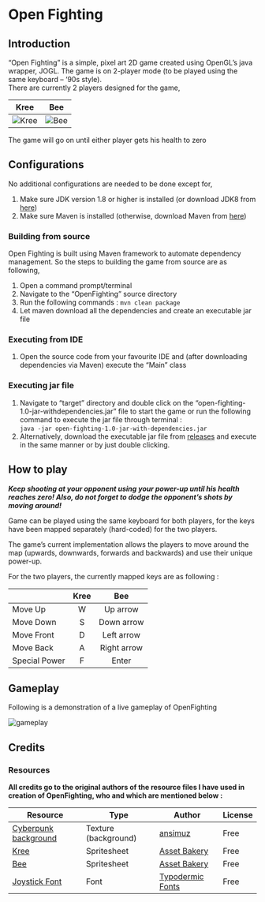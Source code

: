 # Open Fighting

## Introduction
“Open Fighting” is a simple, pixel art 2D game created using OpenGL’s java wrapper, JOGL. The game is on 2-player mode (to be played using the same keyboard – ‘90s style).  
There are currently 2 players designed for the game, 

| Kree | Bee |
|:---:|:----:|
|![Kree](https://i.imgur.com/ZlhHFvd.png) | ![Bee](https://i.imgur.com/0L5O2hd.png) |

The game will go on until either player gets his health to zero

## Configurations

No additional configurations are needed to be done except for, 
1. Make sure JDK version 1.8 or higher is installed (or download JDK8 from [here](https://www.oracle.com/technetwork/java/javase/downloads/jdk8-downloads-2133151.html)) 
2. Make sure Maven is installed (otherwise, download Maven from [here](https://maven.apache.org/download.cgi)) 

### Building from source

Open Fighting is built using Maven framework to automate dependency management. So the steps to building the game from source are as following,  

1. Open a command prompt/terminal
2. Navigate to the “OpenFighting” source directory
3. Run the following commands :
```mvn clean package```
4. Let maven download all the dependencies and create an executable jar file 

### Executing from IDE 

1. Open the source code from your favourite IDE and (after downloading dependencies via Maven) execute the “Main” class 

### Executing jar file

1. Navigate to “target” directory and double click on the “open-fighting-1.0-jar-withdependencies.jar” file to start the game or run the following command to execute the jar file through terminal :  
```java -jar open-fighting-1.0-jar-with-dependencies.jar ```
2. Alternatively, download the executable jar file from [releases](https://github.com/Oshan96/OpenFighting/releases) and execute in the same manner or by just double clicking. 

## How to play

**_Keep shooting at your opponent using your power-up until his health reaches zero! Also, do not forget to dodge the opponent’s shots by moving around!_**

Game can be played using the same keyboard for both players, for the keys have been mapped separately (hard-coded) for the two players. 

The game’s current implementation allows the players to move around the map (upwards, downwards, forwards and backwards) and use their unique power-up. 
 
For the two players, the currently mapped keys are as following : 

| | Kree | Bee | 
|:---|:---:|:---:|
|Move Up | W | Up arrow|
|Move Down | S | Down arrow|
|Move Front | D | Left arrow|
|Move Back | A | Right arrow|
|Special Power | F | Enter |

## Gameplay

Following is a demonstration of a live gameplay of OpenFighting

![gameplay](https://i.imgur.com/d4Xsu8b.gif)

## Credits

### Resources

**All credits go to the original authors of the resource files I have used in creation of OpenFighting, who and which are mentioned below :**

|Resource|Type|Author|License|
|---|---|---|---|
|[Cyberpunk background](https://ansimuz.itch.io/cyberpunk-street-environment) | Texture (background) | [ansimuz](https://ansimuz.itch.io/)| Free|
|[Kree](https://assetbakery.itch.io/2d-fighter-3) |Spritesheet | [Asset Bakery](https://assetbakery.itch.io)| Free |
|[Bee](https://assetbakery.itch.io/2d-fighter-4) | Spritesheet| [Asset Bakery](https://assetbakery.itch.io)| Free |
| [Joystick Font](https://fontmeme.com/fonts/joystix-font/) | Font | [Typodermic Fonts](http://www.typodermicfonts.com/) | Free |





